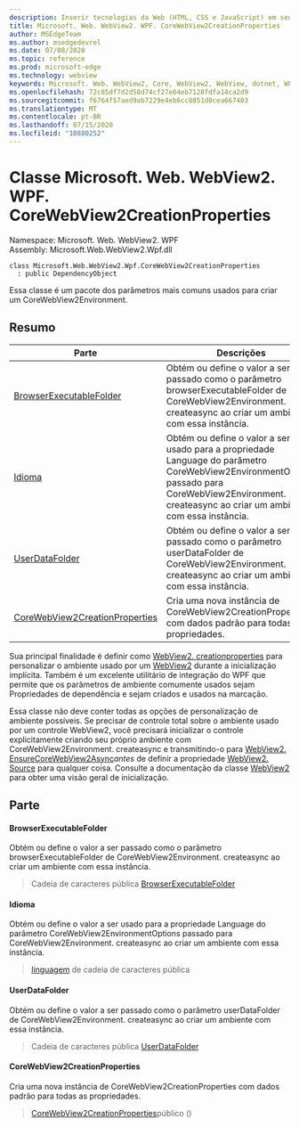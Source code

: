 ```yaml
---
description: Inserir tecnologias da Web (HTML, CSS e JavaScript) em seus aplicativos nativos com o controle WebView2 do Microsoft Edge
title: Microsoft. Web. WebView2. WPF. CoreWebView2CreationProperties
author: MSEdgeTeam
ms.author: msedgedevrel
ms.date: 07/08/2020
ms.topic: reference
ms.prod: microsoft-edge
ms.technology: webview
keywords: Microsoft. Web. WebView2, Core, WebView2, WebView, dotnet, WPF, WinForms, app, Edge, CoreWebView2, CoreWebView2Controller, controle do navegador, Edge HTML, Microsoft. Web. WebView2. WPF. CoreWebView2CreationProperties
ms.openlocfilehash: 72c85df7d2d58d74cf27e04eb7128fdfa14ca2d9
ms.sourcegitcommit: f6764f57aed9ab7229e4eb6cc8851d0cea667403
ms.translationtype: MT
ms.contentlocale: pt-BR
ms.lasthandoff: 07/15/2020
ms.locfileid: "10880252"
---
```

# Classe Microsoft. Web. WebView2. WPF. CoreWebView2CreationProperties 

Namespace: Microsoft. Web. WebView2. WPF \
Assembly: Microsoft.Web.WebView2.Wpf.dll

```
class Microsoft.Web.WebView2.Wpf.CoreWebView2CreationProperties
  : public DependencyObject
```

Essa classe é um pacote dos parâmetros mais comuns usados para criar um CoreWebView2Environment.

## Resumo

 Parte                        | Descrições
--------------------------------|---------------------------------------------
[BrowserExecutableFolder](#browserexecutablefolder) | Obtém ou define o valor a ser passado como o parâmetro browserExecutableFolder de CoreWebView2Environment. createasync ao criar um ambiente com essa instância.
[Idioma](#language) | Obtém ou define o valor a ser usado para a propriedade Language do parâmetro CoreWebView2EnvironmentOptions passado para CoreWebView2Environment. createasync ao criar um ambiente com essa instância.
[UserDataFolder](#userdatafolder) | Obtém ou define o valor a ser passado como o parâmetro userDataFolder de CoreWebView2Environment. createasync ao criar um ambiente com essa instância.
[CoreWebView2CreationProperties](#corewebview2creationproperties) | Cria uma nova instância de CoreWebView2CreationProperties com dados padrão para todas as propriedades.

Sua principal finalidade é definir como [WebView2. creationproperties](microsoft-web-webview2-wpf-webview2.md) para personalizar o ambiente usado por um [WebView2](microsoft-web-webview2-wpf-webview2.md) durante a inicialização implícita. Também é um excelente utilitário de integração do WPF que permite que os parâmetros de ambiente comumente usados sejam Propriedades de dependência e sejam criados e usados na marcação.

Essa classe não deve conter todas as opções de personalização de ambiente possíveis. Se precisar de controle total sobre o ambiente usado por um controle WebView2, você precisará inicializar o controle explicitamente criando seu próprio ambiente com CoreWebView2Environment. createasync e transmitindo-o para [WebView2. EnsureCoreWebView2Async](microsoft-web-webview2-wpf-webview2.md)*antes* de definir a propriedade [WebView2. Source](microsoft-web-webview2-wpf-webview2.md) para qualquer coisa. Consulte a documentação da classe [WebView2](microsoft-web-webview2-wpf-webview2.md) para obter uma visão geral de inicialização.

## Parte

#### BrowserExecutableFolder 

Obtém ou define o valor a ser passado como o parâmetro browserExecutableFolder de CoreWebView2Environment. createasync ao criar um ambiente com essa instância.

> Cadeia de caracteres pública [BrowserExecutableFolder](#browserexecutablefolder)

#### Idioma 

Obtém ou define o valor a ser usado para a propriedade Language do parâmetro CoreWebView2EnvironmentOptions passado para CoreWebView2Environment. createasync ao criar um ambiente com essa instância.

> [linguagem](#language) de cadeia de caracteres pública

#### UserDataFolder 

Obtém ou define o valor a ser passado como o parâmetro userDataFolder de CoreWebView2Environment. createasync ao criar um ambiente com essa instância.

> Cadeia de caracteres pública [UserDataFolder](#userdatafolder)

#### CoreWebView2CreationProperties 

Cria uma nova instância de CoreWebView2CreationProperties com dados padrão para todas as propriedades.

> [CoreWebView2CreationProperties](#corewebview2creationproperties)público ()

